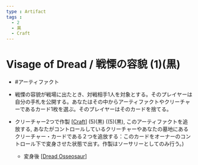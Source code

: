 ```yaml
---
type : Artifact
tags : 
  - 2
  - 黒
  - Craft
---
```

# Visage of Dread / 戦慄の容貌 (1)(黒) 

* #アーティファクト

* 戦慄の容貌が戦場に出たとき、対戦相手1人を対象とする。そのプレイヤーは自分の手札を公開する。あなたはその中からアーティファクトやクリーチャーであるカード1枚を選ぶ。そのプレイヤーはそのカードを捨てる。
* クリーチャー2つで作製 [[Craft]] (5)(黒) ((5)(黒), このアーティファクトを追放する, あなたがコントロールしているクリーチャーやあなたの墓地にあるクリーチャー・カードである２つを追放する：このカードをオーナーのコントロール下で変身させた状態で出す。作製はソーサリーとしてのみ行う。)
  * 変身後 [[Dread Osseosaur]]


[//begin]: # "Autogenerated link references for markdown compatibility"
[Craft]: ../../KeywordAbilities/Craft.md "Craft(N) / 作製(N)"
[Dread Osseosaur]: <../Creatures/Dread Osseosaur.md> "Dread Osseosaur / 戦慄のオセオザウルス 5/4"
[//end]: # "Autogenerated link references"
